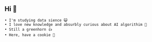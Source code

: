 ## Hi 👋
    • I'm studying data sience 😺 
    • I love new knowledge and absurbly curious about AI algorithim 🗿
    • Still a greenhorn 👍
    • Here, have a cookie 🍪
